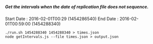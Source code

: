 ##### Get the intervals when the date of replication file does not sequence.

Start Date : 2016-02-01T00:29 (1454286540)
End Date : 2016-02-01T00:59:00 (1454288340)

```
./run.sh 1454288340 1454288340 > times.json
node getIntervals.js --file times.json > output.json

```



